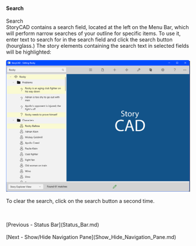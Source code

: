 #### Search ####
Search <br/>
StoryCAD contains a search field, located at the left on the Menu Bar, which will perform narrow searches of your outline for specific items. To use it, enter text to search for in the search field and click the search button (hourglass.) The story elements containing the search text in selected fields will be highlighted: <br/>

![](Search-Function.png)

To clear the search, click on the search button a second time. <br/>

 <br/>
 <br/>
[Previous - Status Bar](Status_Bar.md) <br/>
 <br/>
[Next - Show/Hide Navigation Pane](Show_Hide_Navigation_Pane.md) <br/>
 <br/>
